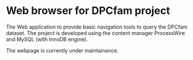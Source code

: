 # Web browser for DPCfam project 

The Web application to provide basic navigation tools to query the DPCfam dataset.
The project is developed using the content manager ProcessWire and MySQL (with InnoDB engine).

The webpage is currently under maintainance.
